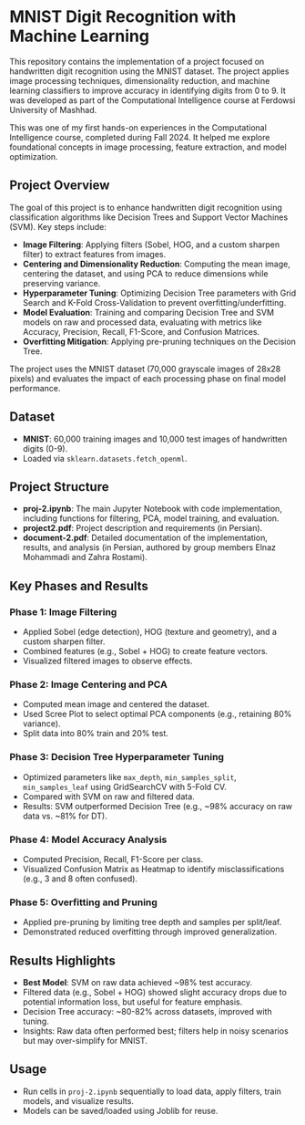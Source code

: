 # MNIST Digit Recognition with Machine Learning

This repository contains the implementation of a project focused on handwritten digit recognition using the MNIST dataset. The project applies image processing techniques, dimensionality reduction, and machine learning classifiers to improve accuracy in identifying digits from 0 to 9. It was developed as part of the Computational Intelligence course at Ferdowsi University of Mashhad.

This was one of my first hands-on experiences in the Computational Intelligence course, completed during Fall 2024. It helped me explore foundational concepts in image processing, feature extraction, and model optimization.

## Project Overview

The goal of this project is to enhance handwritten digit recognition using classification algorithms like Decision Trees and Support Vector Machines (SVM). Key steps include:
- **Image Filtering**: Applying filters (Sobel, HOG, and a custom sharpen filter) to extract features from images.
- **Centering and Dimensionality Reduction**: Computing the mean image, centering the dataset, and using PCA to reduce dimensions while preserving variance.
- **Hyperparameter Tuning**: Optimizing Decision Tree parameters with Grid Search and K-Fold Cross-Validation to prevent overfitting/underfitting.
- **Model Evaluation**: Training and comparing Decision Tree and SVM models on raw and processed data, evaluating with metrics like Accuracy, Precision, Recall, F1-Score, and Confusion Matrices.
- **Overfitting Mitigation**: Applying pre-pruning techniques on the Decision Tree.

The project uses the MNIST dataset (70,000 grayscale images of 28x28 pixels) and evaluates the impact of each processing phase on final model performance.

## Dataset
- **MNIST**: 60,000 training images and 10,000 test images of handwritten digits (0-9).
- Loaded via `sklearn.datasets.fetch_openml`.

## Project Structure
- **proj-2.ipynb**: The main Jupyter Notebook with code implementation, including functions for filtering, PCA, model training, and evaluation.
- **project2.pdf**: Project description and requirements (in Persian).
- **document-2.pdf**: Detailed documentation of the implementation, results, and analysis (in Persian, authored by group members Elnaz Mohammadi and Zahra Rostami).


## Key Phases and Results
### Phase 1: Image Filtering
- Applied Sobel (edge detection), HOG (texture and geometry), and a custom sharpen filter.
- Combined features (e.g., Sobel + HOG) to create feature vectors.
- Visualized filtered images to observe effects.

### Phase 2: Image Centering and PCA
- Computed mean image and centered the dataset.
- Used Scree Plot to select optimal PCA components (e.g., retaining 80% variance).
- Split data into 80% train and 20% test.

### Phase 3: Decision Tree Hyperparameter Tuning
- Optimized parameters like `max_depth`, `min_samples_split`, `min_samples_leaf` using GridSearchCV with 5-Fold CV.
- Compared with SVM on raw and filtered data.
- Results: SVM outperformed Decision Tree (e.g., ~98% accuracy on raw data vs. ~81% for DT).

### Phase 4: Model Accuracy Analysis
- Computed Precision, Recall, F1-Score per class.
- Visualized Confusion Matrix as Heatmap to identify misclassifications (e.g., 3 and 8 often confused).

### Phase 5: Overfitting and Pruning
- Applied pre-pruning by limiting tree depth and samples per split/leaf.
- Demonstrated reduced overfitting through improved generalization.

## Results Highlights
- **Best Model**: SVM on raw data achieved ~98% test accuracy.
- Filtered data (e.g., Sobel + HOG) showed slight accuracy drops due to potential information loss, but useful for feature emphasis.
- Decision Tree accuracy: ~80-82% across datasets, improved with tuning.
- Insights: Raw data often performed best; filters help in noisy scenarios but may over-simplify for MNIST.

## Usage
- Run cells in `proj-2.ipynb` sequentially to load data, apply filters, train models, and visualize results.
- Models can be saved/loaded using Joblib for reuse.

